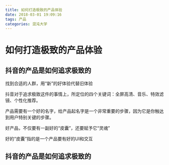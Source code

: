 ```yaml
---
title: 如何打造极致的产品体验
date: 2018-03-01 19:09:16
tags: 产品
categories: 混沌大学
---
```


# 如何打造极致的产品体验

## 抖音的产品是如何追求极致的

找到合适的人群，用“新”的好体验代替旧体验

抖音对于追求极致这件的事情上，所定位的四个关键词：全屏高清、音乐、特效滤镜、个性化推荐。

产品需要有一个好的名字，给产品起名字是一个非常重要的步骤，因为它是你触达到用户特别关键的步骤。

好产品，不仅要有一副好的“皮囊”，还要赋予它“灵魂”

好的“皮囊”指的是一个产品要有好的UI和交互

## 抖音的产品是如何追求极致的